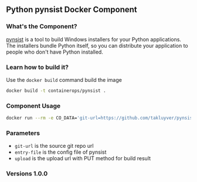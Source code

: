## Python pynsist Docker Component

### What's the Component?
[pynsist](https://github.com/takluyver/pynsist) is a tool to build Windows installers for your Python applications. The installers bundle Python itself, so you can distribute your application to people who don't have Python installed.

### Learn how to build it?
Use the `docker build` command build the image
```bash
docker build -t containerops/pynsist .
```

### Component Usage
```bash
docker run --rm -e CO_DATA='git-url=https://github.com/takluyver/pynsist.git entry-file=examples/console/installer.cfg upload=https://hub.opshub.sh/binary/v1/containerops/component/binary/v0.1/pynsist' containerops/pynsist
```

### Parameters
- `git-url` is the source git repo url
- `entry-file` is the config file of pynsist
- `upload` is the upload url with PUT method for build result

### Versions 1.0.0
